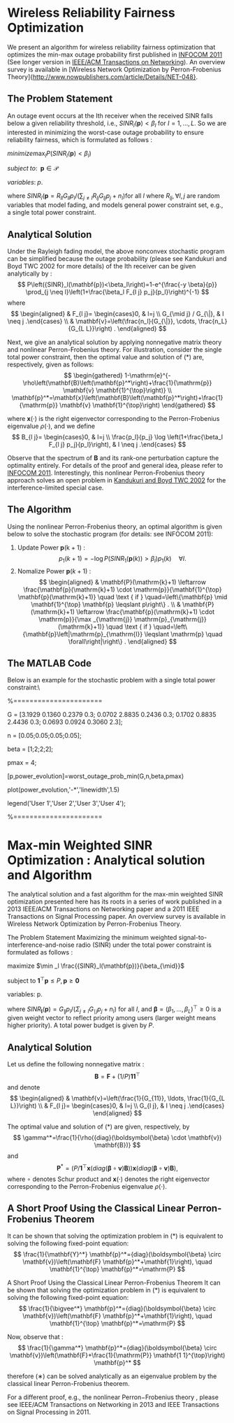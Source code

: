 
# Wireless Reliability Fairness Optimization
We present an algorithm for wireless reliability fairness optimization that optimizes the min-max outage probability first published in [INFOCOM 2011](http://www.cs.cityu.edu.hk/~cheewtan/Tan-INFOCOM2011.pdf) (See longer version in [IEEE/ACM Transactions on Networking](file:///Users/siyac/Downloads/TanTon2015.pdf)). An overview survey is available in [Wireless Network Optimization by Perron-Frobenius Theory]{http://www.nowpublishers.com/article/Details/NET-048}.


## The Problem Statement
An outage event occurs at the Ith receiver when the received SINR falls below a given reliability threshold, i.e., $SINR_I(\pmb{p})<\beta_I$ for $I=1, \ldots, L$. So we are interested in minimizing the worst-case outage probability to ensure reliability fairness, which is formulated as follows :

$minimize \max_l P(SINR_l(\pmb{p})<\beta_l)$

$subject \;to: \;\;\pmb{p} \in \mathcal{P}$

$variables:\; p.$

where $SINR_l(\pmb{p}=R_{ll} G_{ll} p_l /(\sum_{j \neq l} R_{lj} G_{lj} p_j+n_{l})$for all $l$ where $R_{lj}, \forall l, j$ are random variables that model fading, and models general power constraint set, e.g., a single total power constraint.


## Analytical Solution
Under the Rayleigh fading model, the above nonconvex stochastic program can be simplified because the outage probability (please see Kandukuri and Boyd TWC 2002 for more details) of the Ith receiver can be given analytically by :
$$
P\left({SINR}_l(\mathbf{p})<\beta_l\right)=1-e^{\frac{-y \beta}{p}} \prod_{j \neq l}\left(1+\frac{\beta_l F_{l j} p_j}{p_l}\right)^{-1}
$$
where
$$
\begin{aligned}
& F_{l j}= \begin{cases}0, & l=j \\
G_{\mid j} / G_{\|}, & I \neq j .\end{cases} \\
& \mathbf{v}=\left(\frac{n_l}{G_{\|}}, \cdots, \frac{n_L}{G_{L L}}\right) .
\end{aligned}
$$

Next, we give an analytical solution by applying nonnegative matrix theory and nonlinear Perron-Frobenius theory. For illustration, consider the single total power constraint, then the optimal value and solution of (*) are, respectively, given as follows:
$$
\begin{gathered}
1-\mathrm{e}^{-\rho\left(\mathbf{B}\left(\mathbf{p}^*\right)+\frac{1}{\mathrm{p}} \mathbf{v} \mathbf{1}^{\top}\right)} \\
\mathbf{p}^*=\mathbf{x}\left(\mathbf{B}\left(\mathbf{p}^*\right)+\frac{1}{\mathrm{p}} \mathbf{v} \mathbf{1}^{\top}\right)
\end{gathered}
$$


where $\mathbf{x}(\cdot)$ is the right eigenvector corresponding to the Perron-Frobenius eigenvalue $\rho(\cdot)$, and we define
$$
B_{l j}= \begin{cases}0, & l=j \\ \frac{p_l}{p_j} \log \left(1+\frac{\beta_l F_{l j} p_j}{p_l}\right), & l \neq j .\end{cases}
$$

Observe that the spectrum of $\mathbf{B}$ and its rank-one perturbation capture the optimality entirely. For details of the proof and general idea, please refer to [INFOCOM 2011](http://www.cs.cityu.edu.hk/~cheewtan/Tan-INFOCOM2011.pdf). Interestingly, this nonlinear Perron-Frobenius theory approach solves an open problem in [Kandukuri and Boyd TWC 2002](http://www.stanford.edu/~boyd/papers/outage.html) for the interference-limited special case.

## The Algorithm
Using the nonlinear Perron-Frobenius theory, an optimal algorithm is given below to solve the stochastic program (for details: see INFOCOM 2011):
1) Update Power $\mathbf{p}(\mathrm{k}+1)$ :
$$
p_1(k+1)=-\log P\left({SINR}_1(\mathbf{p}(k))>\beta_l\right) p_1(k) \quad \forall I .
$$
2) Nomalize Power $\mathbf{p}(k+1)$ :
$$
\begin{aligned}
& \mathbf{P}(\mathrm{k}+1) \leftarrow \frac{\mathbf{p}(\mathrm{k}+1) \cdot \mathrm{p}}{\mathbf{1}^{\top} \mathbf{p}(\mathrm{k}+1)} \quad \text { if } \quad=\left\{\mathbf{p} \mid \mathbf{1}^{\top} \mathbf{p} \leqslant p\right\} . \\
& \mathbf{P}(\mathrm{k}+1) \leftarrow \frac{\mathbf{p}(\mathrm{k}+1) \cdot \mathrm{p}}{\max _{\mathrm{j}} \mathrm{p}_{\mathrm{j}}(\mathrm{k}+1)} \quad \text { if } \quad=\left\{\mathbf{p}\left|\mathrm{p}_{\mathrm{I}} \leqslant \mathrm{p} \quad \forall\right|\right\} .
\end{aligned}
$$

## The MATLAB Code
Below is an example for the stochastic problem with a single total power constraint:\\

%======================

G = [3.1929    0.1360    0.2379  0.3;
    0.0702    2.8835    0.2436   0.3;
    0.1702    0.8835    2.4436   0.3;
    0.0693    0.0924    0.3060   2.3];
    
n = [0.05;0.05;0.05;0.05];

beta = [1;2;2;2];

pmax = 4;

[p,power_evolution]=worst_outage_prob_min(G,n,beta,pmax)

plot(power_evolution,'-*','linewidth',1.5)

legend('User 1','User 2','User 3','User 4');

%======================


# Max-min Weighted SINR Optimization : Analytical solution and Algorithm
The analytical solution and a fast algorithm for the max-min weighted SINR optimization presented here has its roots in a series of work published in a 2013 IEEE/ACM Transactions on Networking paper and a 2011 IEEE Transactions on Signal Processing paper. An overview survey is available in Wireless Network Optimization by Perron-Frobenius Theory.

The Problem Statement
Maximizing the minimum weighted signal-to-interference-and-noise radio (SINR) under the total power constraint is formulated as follows :

maximize $\min _l \frac{{SINR}_l(\mathbf{p})}{\beta_{\mid}}$

subject to $\mathbf{1}^{\top} \mathbf{p} \leqslant P, \mathbf{p} \geqslant \mathbf{0}$

variables: p.


where ${SINR}_{\mathbf{I}}(\mathbf{p})=G_{\|} p_l /\left(\Sigma_{j \neq l} G_{\mid j} p_j+n_l\right)$ for all $I$, and $\boldsymbol{\beta}=\left(\beta_1, \ldots, \beta_L\right)^{\top} \geqslant 0$ is a given weight vector to reflect priority among users (larger weight means higher priority). A total power budget is given by $P$.

## Analytical Solution
Let us define the following nonnegative matrix :
$$
\mathbf{B}=\mathbf{F}+(1 / P) \mathbf{1 1}^{\top}
$$
and denote
$$
\begin{aligned}
& \mathbf{v}=\left(\frac{1}{G_{11}}, \ldots, \frac{1}{G_{L L}}\right) \\
& F_{l j}= \begin{cases}0, & l=j \\
G_{l j}, & I \neq j .\end{cases}
\end{aligned}
$$

The optimal value and solution of $(*)$ are given, respectively, by
$$
\gamma^*=\frac{1}{\rho({diag}(\boldsymbol{\beta} \cdot \mathbf{v}) \mathbf{B})}
$$
and
$$
\mathbf{P}^*=\left(P / \mathbf{1}^{\top} \mathbf{x}({diag}(\boldsymbol{\beta} \circ \mathbf{v}) \mathbf{B})\right) \mathbf{x}({diag}(\boldsymbol{\beta} \circ \mathbf{v}) \mathbf{B}),
$$
where $\circ$ denotes Schur product and $\mathbf{x}(\cdot)$ denotes the right eigenvector corresponding to the Perron-Frobenius eigenvalue $\rho(\cdot)$.
## A Short Proof Using the Classical Linear Perron-Frobenius Theorem
It can be shown that solving the optimization problem in $(*)$ is equivalent to solving the following fixed-point equation:
$$
\frac{1}{\mathbf{Y}^*} \mathbf{p}^*={diag}(\boldsymbol{\beta} \circ \mathbf{v})\left(\mathbf{F} \mathbf{p}^*+\mathbf{1}\right), \quad \mathbf{1}^{\top} \mathbf{p}^*=\mathrm{P}
$$

A Short Proof Using the Classical Linear Perron-Frobenius Theorem
It can be shown that solving the optimization problem in $(*)$ is equivalent to solving the following fixed-point equation:
$$
\frac{1}{\bigvee^*} \mathbf{p}^*={diag}(\boldsymbol{\beta} \circ \mathbf{v})\left(\mathbf{F} \mathbf{p}^*+\mathbf{1}\right), \quad \mathbf{1}^{\top} \mathbf{p}^*=\mathrm{P}
$$

Now, observe that :
$$
\frac{1}{\gamma^*} \mathbf{p}^*={diag}(\boldsymbol{\beta} \circ \mathbf{v})\left(\mathbf{F}+\frac{1}{\mathrm{P}} \mathbf{1 1}^{\top}\right) \mathbf{p}^*
$$

therefore (∗) can be solved analytically as an eigenvalue problem by the classical linear Perron-Frobenius theorem.

For a different proof, e.g., the nonlinear Perron−Frobenius theory
, please see IEEE/ACM Transactions on Networking in 2013 and IEEE Transactions on Signal Processing in 2011.
